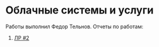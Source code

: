 # Облачные системы и услуги

Работы выполнил Федор Тельнов.
Отчеты по работам:

1. [ЛР #2](./lab2/report.md)
